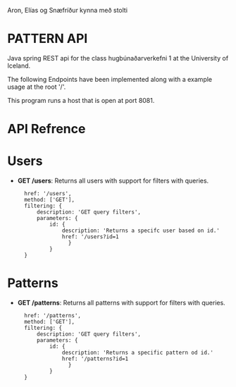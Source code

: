 Aron, Elías og Snæfríður kynna með stolti
# PATTERN API

Java spring REST api for the class hugbúnaðarverkefni 1 at the University of Iceland. 

The following Endpoints have been implemented along with a example usage at the root '/'.

This program runs a host that is open at port 8081.

# API Refrence

# Users
- **GET /users**: Returns all users with support for filters with queries.

        href: '/users',
        method: ['GET'],
        filtering: {
            description: 'GET query filters',
            parameters: {
                id: {
                    description: 'Returns a specifc user based on id.'
                    href: '/users?id=1
                      }
                }
        }


# Patterns
- **GET /patterns**: Returns all patterns with support for filters with queries.

        href: '/patterns',
        method: ['GET'],
        filtering: {
            description: 'GET query filters',
            parameters: {
                id: {
                    description: 'Returns a specific pattern od id.'
                    href: '/patterns?id=1
                      }
                }
        }
